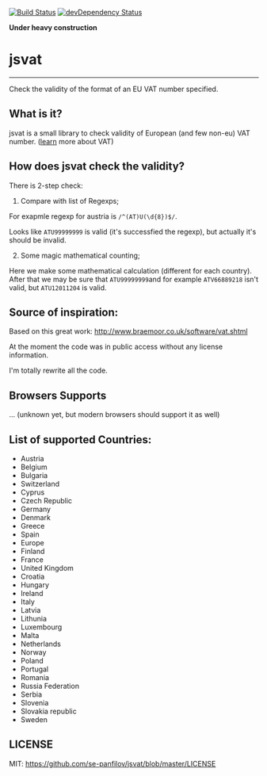 [![Build Status](https://travis-ci.org/se-panfilov/jsvat.svg?branch=master)](https://travis-ci.org/se-panfilov/jsvat)
[![devDependency Status](https://david-dm.org/se-panfilov/jsvat/dev-status.svg)](https://david-dm.org/se-panfilov/jsvat#info=devDependencies)

**Under heavy construction**

# jsvat
--------

Check the validity of the format of an EU VAT number specified. 

What is it?
--------

jsvat is a small library to check validity of European (and few non-eu) VAT number. ([learn][1] more about VAT)


How does jsvat check the validity?
---------

There is 2-step check:

1. Compare with list of Regexps;

  For exapmle regexp for austria is `/^(AT)U(\d{8})$/`.
 
 Looks like `ATU99999999` is valid (it's successfied the regexp), but actually it's should be invalid.

2. Some magic mathematical counting;

 Here we make some mathematical calculation (different for each country).
 After that we may be sure that `ATU99999999`and for example `ATV66889218` isn't valid, but `ATU12011204` is valid. 

Source of inspiration:
---------

Based on this great work: http://www.braemoor.co.uk/software/vat.shtml

At the moment the code was in public access without any license information.

I'm totally rewrite all the code.


Browsers Supports
---------

...
(unknown yet, but modern browsers should support it as well) 

List of supported Countries:
---------

 - Austria
 - Belgium
 - Bulgaria
 - Switzerland
 - Cyprus
 - Czech Republic
 - Germany
 - Denmark
 - Greece
 - Spain
 - Europe
 - Finland
 - France
 - United Kingdom
 - Croatia
 - Hungary
 - Ireland
 - Italy
 - Latvia
 - Lithunia
 - Luxembourg
 - Malta
 - Netherlands
 - Norway
 - Poland
 - Portugal
 - Romania
 - Russia Federation
 - Serbia
 - Slovenia
 - Slovakia republic
 - Sweden
 

LICENSE
-------

MIT: https://github.com/se-panfilov/jsvat/blob/master/LICENSE

 [1]: https://en.wikipedia.org/wiki/VAT_identification_number
